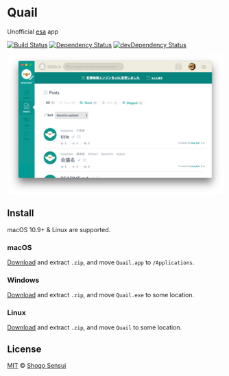 # Quail

Unofficial [esa](https://esa.io/) app

[![Build Status](https://travis-ci.org/1000ch/quail.svg?branch=master)](https://travis-ci.org/1000ch/quail)
[![Dependency Status](https://david-dm.org/1000ch/quail.svg)](https://david-dm.org/1000ch/quail)
[![devDependency Status](https://david-dm.org/1000ch/quail/dev-status.svg)](https://david-dm.org/1000ch/quail?type=dev)

![Quail demo](demo.png)

## Install

macOS 10.9+ & Linux are supported.

### macOS

[Download](https://github.com/1000ch/quail/releases) and extract `.zip`, and move `Quail.app` to `/Applications`.

### Windows

[Download](https://github.com/1000ch/quail/releases) and extract `.zip`, and move `Quail.exe` to some location.

### Linux

[Download](https://github.com/1000ch/quail/releases) and extract `.zip`, and move `Quail` to some location.

## License

[MIT](https://1000ch.mit-license.org) © [Shogo Sensui](https://github.com/1000ch)
